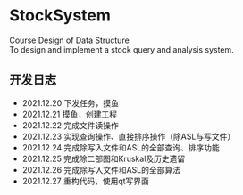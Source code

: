 # StockSystem
Course Design of Data Structure  
To design and implement a stock query and analysis system.

## 开发日志
- 2021.12.20 下发任务，摸鱼
- 2021.12.21 摸鱼，创建工程
- 2021.12.22 完成文件读操作
- 2021.12.23 实现查询操作、直接排序操作（除ASL与写文件）
- 2021.12.24 完成除写入文件和ASL的全部查询、排序功能
- 2021.12.25 完成除二部图和Kruskal及历史遗留
- 2021.12.26 完成除写入文件和ASL的全部算法
- 2021.12.27 重构代码，使用qt写界面
